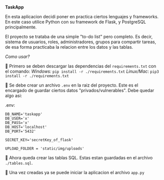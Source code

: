 **TaskApp**

En esta aplicacion decidi poner en practica ciertos lenguajes y frameworks.
En este caso utilice Python con su framework de Flask, y PostgreSQL principalmente.

El proyecto se trataba de una simple "to-do list" pero completo. Es decir, sistema de usuarios, roles, administradores, grupos para compartir tareas, de esa forma practicaba la relacion entre los datos y las tablas.

*Como usar?*

📌 Primero se deben descargar las dependencias del `requirements.txt` con el comando:
*Windows:* `pip install -r ./requirements.txt`
*Linux/Mac*: `pip3 install -r ./requirements.txt`

📌 Se debe crear un archivo `.env` en la raiz del proyecto. Este es el encargado de guardar ciertos datos "privados/vulnerables". Debe quedar algo asi:

.env:
```
DB_NAME='taskapp'
DB_USER='x'
DB_PASS='x'
DB_HOST='localhost'
DB_PORT='5432'

SECRET_KEY='secretKey_of_flask'

UPLOAD_FOLDER = 'static/img/uploads'
```

📌 Ahora queda crear las tablas SQL. Estas estan guardadas en el archivo  `./tables.sql`.

📌 Una vez creadas ya se puede iniciar la aplicacion el archivo `app.py`
